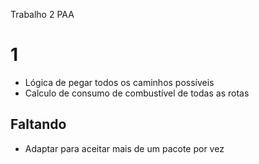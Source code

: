 Trabalho 2 PAA

# 1
 - Lógica de pegar todos os caminhos possíveis
 - Calculo de consumo de combustível de todas as rotas

## Faltando
 - Adaptar para aceitar mais de um pacote por vez